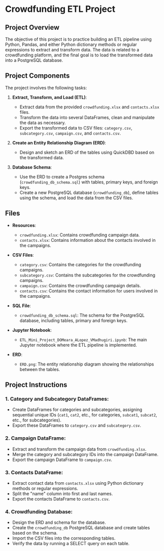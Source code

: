 # Crowdfunding ETL Project

## Project Overview

The objective of this project is to practice building an ETL pipeline using Python, Pandas, and either Python dictionary methods or regular expressions to extract and transform data. The data is related to a crowdfunding platform, and the final goal is to load the transformed data into a PostgreSQL database.

## Project Components

The project involves the following tasks:

1. **Extract, Transform, and Load (ETL)**:
   - Extract data from the provided `crowdfunding.xlsx` and `contacts.xlsx` files.
   - Transform the data into several DataFrames, clean and manipulate the data as necessary.
   - Export the transformed data to CSV files: `category.csv`, `subcategory.csv`, `campaign.csv`, and `contacts.csv`.

2. **Create an Entity Relationship Diagram (ERD)**:
   - Design and sketch an ERD of the tables using QuickDBD based on the transformed data.

3. **Database Schema**:
   - Use the ERD to create a Postgres schema (`crowdfunding_db_schema.sql`) with tables, primary keys, and foreign keys.
   - Create a new PostgreSQL database (`crowdfunding_db`), define tables using the schema, and load the data from the CSV files.

## Files

- **Resources**:
  - `crowdfunding.xlsx`: Contains crowdfunding campaign data.
  - `contacts.xlsx`: Contains information about the contacts involved in the campaigns.
  
- **CSV Files**:
  - `category.csv`: Contains the categories for the crowdfunding campaigns.
  - `subcategory.csv`: Contains the subcategories for the crowdfunding campaigns.
  - `campaign.csv`: Contains the crowdfunding campaign details.
  - `contacts.csv`: Contains the contact information for users involved in the campaigns.

- **SQL File**:
  - `crowdfunding_db_schema.sql`: The schema for the PostgreSQL database, including tables, primary and foreign keys.

- **Jupyter Notebook**:
  - `ETL_Mini_Project_DOMeara_ALopez_VMadhugiri.ipynb`: The main Jupyter notebook where the ETL pipeline is implemented.

- **ERD**:
  - `ERD.png`: The entity relationship diagram showing the relationships between the tables.

## Project Instructions

### 1. **Category and Subcategory DataFrames**:
   - Create DataFrames for categories and subcategories, assigning sequential unique IDs (`cat1`, `cat2`, etc., for categories, `subcat1`, `subcat2`, etc., for subcategories).
   - Export these DataFrames to `category.csv` and `subcategory.csv`.

### 2. **Campaign DataFrame**:
   - Extract and transform the campaign data from `crowdfunding.xlsx`.
   - Merge the category and subcategory IDs into the campaign DataFrame.
   - Export the campaign DataFrame to `campaign.csv`.

### 3. **Contacts DataFrame**:
   - Extract contact data from `contacts.xlsx` using Python dictionary methods or regular expressions.
   - Split the "name" column into first and last names.
   - Export the contacts DataFrame to `contacts.csv`.

### 4. **Crowdfunding Database**:
   - Design the ERD and schema for the database.
   - Create the `crowdfunding_db` PostgreSQL database and create tables based on the schema.
   - Import the CSV files into the corresponding tables.
   - Verify the data by running a SELECT query on each table.
